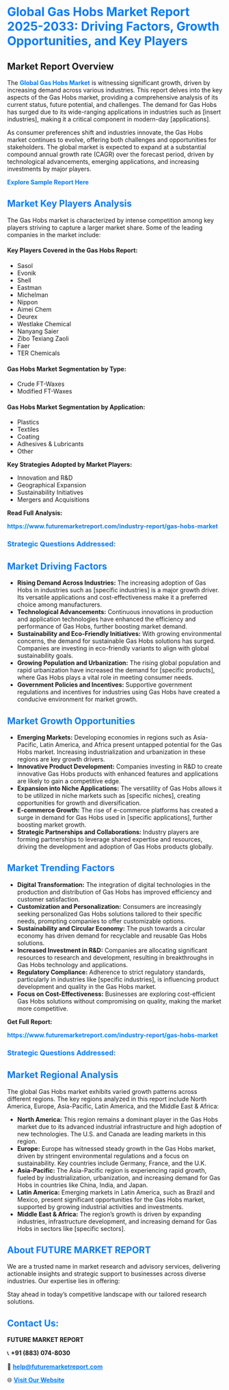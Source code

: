 <h1 style="color: #007BFF;">Global Gas Hobs Market Report 2025-2033: Driving Factors, Growth Opportunities, and Key Players</h1>

<section id="overview">
<h2>Market Report Overview</h2>
<p>The <a href="https://www.futuremarketreport.com/industry-report/gas-hobs-market" style="color: #007BFF; text-decoration: none;"><strong>Global Gas Hobs Market</strong></a> is witnessing significant growth, driven by increasing demand across various industries. This report delves into the key aspects of the Gas Hobs market, providing a comprehensive analysis of its current status, future potential, and challenges. The demand for Gas Hobs has surged due to its wide-ranging applications in industries such as [insert industries], making it a critical component in modern-day [applications].</p>
<p>As consumer preferences shift and industries innovate, the Gas Hobs market continues to evolve, offering both challenges and opportunities for stakeholders. The global market is expected to expand at a substantial compound annual growth rate (CAGR) over the forecast period, driven by technological advancements, emerging applications, and increasing investments by major players.</p>
</section>

<section id="overview">
<p><a href="https://www.futuremarketreport.com/request-sample/reportId=32393" style="color: #007BFF; text-decoration: none;"><strong>Explore Sample Report Here</strong></a></p>
</section>

<section id="key-players">
<h2 style="color: #007BFF;">Market Key Players Analysis</h2>
<p>The Gas Hobs market is characterized by intense competition among key players striving to capture a larger market share. Some of the leading companies in the market include:</p>
<h4>Key Players Covered in the Gas Hobs Report:</h4>
<ul><li>Sasol</li><li>Evonik</li><li>Shell</li><li>Eastman</li><li>Michelman</li><li>Nippon</li><li>Aimei Chem</li><li>Deurex</li><li>Westlake Chemical</li><li>Nanyang Saier</li><li>Zibo Texiang Zaoli</li><li>Faer</li><li>TER Chemicals</li></ul>
<h4>Gas Hobs Market Segmentation by Type:</h4>
<ul><li>Crude FT-Waxes</li><li>Modified FT-Waxes</li></ul>

<h4>Gas Hobs Market Segmentation by Application:</h4>
<ul><li>Plastics</li><li>Textiles</li><li>Coating</li><li>Adhesives &amp; Lubricants</li><li>Other</li></ul>
<p><strong>Key Strategies Adopted by Market Players:</strong></p>
<ul>
<li>Innovation and R&D</li>
<li>Geographical Expansion</li>
<li>Sustainability Initiatives</li>
<li>Mergers and Acquisitions</li>
</ul>
</section>

<section>
<p><strong>Read Full Analysis: </strong></p><a href="https://www.futuremarketreport.com/industry-report/gas-hobs-market" style="color: #007BFF; text-decoration: none;"><strong>https://www.futuremarketreport.com/industry-report/gas-hobs-market</strong></a>
<h3 style="color: #007BFF;">Strategic Questions Addressed:</h3>
</section>

<section id="driving-factors">
<h2 style="color: #007BFF;">Market Driving Factors</h2>
<ul>
<li><strong>Rising Demand Across Industries:</strong> The increasing adoption of Gas Hobs in industries such as [specific industries] is a major growth driver. Its versatile applications and cost-effectiveness make it a preferred choice among manufacturers.</li>
<li><strong>Technological Advancements:</strong> Continuous innovations in production and application technologies have enhanced the efficiency and performance of Gas Hobs, further boosting market demand.</li>
<li><strong>Sustainability and Eco-Friendly Initiatives:</strong> With growing environmental concerns, the demand for sustainable Gas Hobs solutions has surged. Companies are investing in eco-friendly variants to align with global sustainability goals.</li>
<li><strong>Growing Population and Urbanization:</strong> The rising global population and rapid urbanization have increased the demand for [specific products], where Gas Hobs plays a vital role in meeting consumer needs.</li>
<li><strong>Government Policies and Incentives:</strong> Supportive government regulations and incentives for industries using Gas Hobs have created a conducive environment for market growth.</li>
</ul>
</section>

<section id="growth-opportunities">
<h2 style="color: #007BFF;">Market Growth Opportunities</h2>
<ul>
<li><strong>Emerging Markets:</strong> Developing economies in regions such as Asia-Pacific, Latin America, and Africa present untapped potential for the Gas Hobs market. Increasing industrialization and urbanization in these regions are key growth drivers.</li>
<li><strong>Innovative Product Development:</strong> Companies investing in R&D to create innovative Gas Hobs products with enhanced features and applications are likely to gain a competitive edge.</li>
<li><strong>Expansion into Niche Applications:</strong> The versatility of Gas Hobs allows it to be utilized in niche markets such as [specific niches], creating opportunities for growth and diversification.</li>
<li><strong>E-commerce Growth:</strong> The rise of e-commerce platforms has created a surge in demand for Gas Hobs used in [specific applications], further boosting market growth.</li>
<li><strong>Strategic Partnerships and Collaborations:</strong> Industry players are forming partnerships to leverage shared expertise and resources, driving the development and adoption of Gas Hobs products globally.</li>
</ul>
</section>

<section id="trending-factors">
<h2 style="color: #007BFF;">Market Trending Factors</h2>
<ul>
<li><strong>Digital Transformation:</strong> The integration of digital technologies in the production and distribution of Gas Hobs has improved efficiency and customer satisfaction.</li>
<li><strong>Customization and Personalization:</strong> Consumers are increasingly seeking personalized Gas Hobs solutions tailored to their specific needs, prompting companies to offer customizable options.</li>
<li><strong>Sustainability and Circular Economy:</strong> The push towards a circular economy has driven demand for recyclable and reusable Gas Hobs solutions.</li>
<li><strong>Increased Investment in R&D:</strong> Companies are allocating significant resources to research and development, resulting in breakthroughs in Gas Hobs technology and applications.</li>
<li><strong>Regulatory Compliance:</strong> Adherence to strict regulatory standards, particularly in industries like [specific industries], is influencing product development and quality in the Gas Hobs market.</li>
<li><strong>Focus on Cost-Effectiveness:</strong> Businesses are exploring cost-efficient Gas Hobs solutions without compromising on quality, making the market more competitive.</li>
</ul>
</section>

<section>
<p><strong>Get Full Report: </strong></p><a href="https://www.futuremarketreport.com/industry-report/gas-hobs-market" style="color: #007BFF; text-decoration: none;"><strong>https://www.futuremarketreport.com/industry-report/gas-hobs-market</strong></a>
<h3 style="color: #007BFF;">Strategic Questions Addressed:</h3>
</section>


<section id="regional-analysis">
<h2 style="color: #007BFF;">Market Regional Analysis</h2>
<p>The global Gas Hobs market exhibits varied growth patterns across different regions. The key regions analyzed in this report include North America, Europe, Asia-Pacific, Latin America, and the Middle East & Africa:</p>
<ul>
<li><strong>North America:</strong> This region remains a dominant player in the Gas Hobs market due to its advanced industrial infrastructure and high adoption of new technologies. The U.S. and Canada are leading markets in this region.</li>
<li><strong>Europe:</strong> Europe has witnessed steady growth in the Gas Hobs market, driven by stringent environmental regulations and a focus on sustainability. Key countries include Germany, France, and the U.K.</li>
<li><strong>Asia-Pacific:</strong> The Asia-Pacific region is experiencing rapid growth, fueled by industrialization, urbanization, and increasing demand for Gas Hobs in countries like China, India, and Japan.</li>
<li><strong>Latin America:</strong> Emerging markets in Latin America, such as Brazil and Mexico, present significant opportunities for the Gas Hobs market, supported by growing industrial activities and investments.</li>
<li><strong>Middle East & Africa:</strong> The region’s growth is driven by expanding industries, infrastructure development, and increasing demand for Gas Hobs in sectors like [specific sectors].</li>
</ul>
</section>

<footer>
<h2 style="color: #007BFF;">About FUTURE MARKET REPORT</h2>
<p>We are a trusted name in market research and advisory services, delivering actionable insights and strategic support to businesses across diverse industries. Our expertise lies in offering:</p>

<p>Stay ahead in today’s competitive landscape with our tailored research solutions.</p>

<h2 style="color: #007BFF;">Contact Us:</h2>
<p><strong>FUTURE MARKET REPORT</strong></p>
<p>📞 <strong>+91 (883) 074-8030</strong></p>
<p>📧 <strong><a href="mailto:help@futuremarketreport.com" style="color: #007BFF;">help@futuremarketreport.com</a></strong></p>
<p>🌐 <strong><a href="https://www.futuremarketreport.com/" style="color: #007BFF;">Visit Our Website</a></strong></p>
</footer>